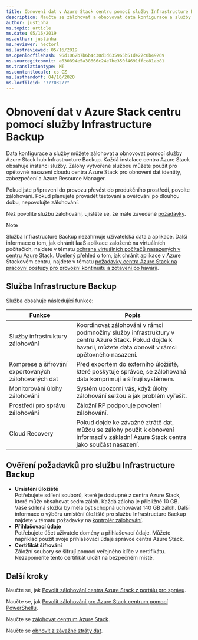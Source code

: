 ```yaml
---
title: Obnovení dat v Azure Stack centru pomocí služby Infrastructure Backup
description: Naučte se zálohovat a obnovovat data konfigurace a služby v Azure Stack hub pomocí služby Infrastructure Backup.
author: justinha
ms.topic: article
ms.date: 05/16/2019
ms.author: justinha
ms.reviewer: hectorl
ms.lastreviewed: 05/16/2019
ms.openlocfilehash: 96d1062b7b6b4c30d1d635965b51de27c0b49269
ms.sourcegitcommit: a630894e5a38666c24e7be350f4691ffce81ab81
ms.translationtype: MT
ms.contentlocale: cs-CZ
ms.lasthandoff: 04/16/2020
ms.locfileid: "77703277"
---
```

# <a name="recover-data-in-azure-stack-hub-with-the-infrastructure-backup-service"></a>Obnovení dat v Azure Stack centru pomocí služby Infrastructure Backup

Data konfigurace a služby můžete zálohovat a obnovovat pomocí služby Azure Stack hub Infrastructure Backup. Každá instalace centra Azure Stack obsahuje instanci služby. Zálohy vytvořené službou můžete použít pro opětovné nasazení cloudu centra Azure Stack pro obnovení dat identity, zabezpečení a Azure Resource Manager.

Pokud jste připraveni do provozu převést do produkčního prostředí, povolte zálohování. Pokud plánujete provádět testování a ověřování po dlouhou dobu, nepovolujte zálohování.

Než povolíte službu zálohování, ujistěte se, že máte zavedené [požadavky](#verify-requirements-for-the-infrastructure-backup-service).

> [!Note]  
> Služba Infrastructure Backup nezahrnuje uživatelská data a aplikace. Další informace o tom, jak chránit IaaS aplikace založené na virtuálních počítačích, najdete v tématu [ochrana virtuálních počítačů nasazených v centru Azure Stack](../user/azure-stack-manage-vm-protect.md). Ucelený přehled o tom, jak chránit aplikace v Azure Stackovém centru, najdete v tématu [požadavky centra Azure Stack na pracovní postupy pro provozní kontinuitu a zotavení po havárii](https://aka.ms/azurestackbcdrconsiderationswp).

## <a name="the-infrastructure-backup-service"></a>Služba Infrastructure Backup

Služba obsahuje následující funkce:

| Funkce                                            | Popis                                                                                                                                                |
|----------------------------------------------------|------------------------------------------------------------------------------------------------------------------------------------------------------------|
| Služby infrastruktury zálohování                     | Koordinovat zálohování v rámci podmnožiny služby infrastruktury v centru Azure Stack. Pokud dojde k havárii, můžete data obnovit v rámci opětovného nasazení. |
| Komprese a šifrování exportovaných zálohovaných dat | Před exportem do externího úložiště, které poskytuje správce, se zálohovaná data komprimují a šifrují systémem.                |
| Monitorování úlohy zálohování                              | Systém upozorní vás, když úlohy zálohování selžou a jak problém vyřešit.                                                                                                |
| Prostředí pro správu zálohování                       | Záložní RP podporuje povolení zálohování.                                                                                                                         |
| Cloud Recovery                                     | Pokud dojde ke závažné ztrátě dat, můžou se zálohy použít k obnovení informací v základní Azure Stack centra jako součást nasazení.                                 |

## <a name="verify-requirements-for-the-infrastructure-backup-service"></a>Ověření požadavků pro službu Infrastructure Backup

- **Umístění úložiště**  
  Potřebujete sdílení souborů, které je dostupné z centra Azure Stack, které může obsahovat sedm záloh. Každá záloha je přibližně 10 GB. Vaše sdílená složka by měla být schopná uchovávat 140 GB záloh. Další informace o výběru umístění úložiště pro službu Infrastructure Backup najdete v tématu požadavky na [kontrolér zálohování](azure-stack-backup-reference.md#backup-controller-requirements).
- **Přihlašovací údaje**  
  Potřebujete účet uživatele domény a přihlašovací údaje. Můžete například použít svoje přihlašovací údaje správce centra Azure Stack.
- **Certifikát šifrování**  
  Záložní soubory se šifrují pomocí veřejného klíče v certifikátu. Nezapomeňte tento certifikát uložit na bezpečném místě. 


## <a name="next-steps"></a>Další kroky

Naučte se, jak [Povolit zálohování centra Azure Stack z portálu pro správu](azure-stack-backup-enable-backup-console.md).

Naučte se, jak [Povolit zálohování pro Azure Stack centrum pomocí PowerShellu](azure-stack-backup-enable-backup-powershell.md).

Naučte se [zálohovat centrum Azure Stack](azure-stack-backup-back-up-azure-stack.md).

Naučte se [obnovit z závažné ztráty dat](azure-stack-backup-recover-data.md).
